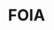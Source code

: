 ---
# This topic lives at
# https://digital.gov/topics/foia

slug: "foia"

# Topic Title
title: "FOIA"

# description — keep it short and clear
summary: ""


# Weight
weight: 1

# For more information on managing topics,
# see https://github.com/GSA/digitalgov.gov/wiki
---